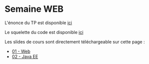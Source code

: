 Semaine WEB
======================

L'énonce du TP est disponible [ici](https://github.com/mathieuancelin/javaee-larochelle-2012/wiki/Todo-app)

Le squelette du code est disponible [ici](https://github.com/mathieuancelin/poitiers-2013/raw/master/todo-tp.zip)

Les slides de cours sont directement téléchargeable sur cette page :

* [01 - Web](https://github.com/mathieuancelin/poitiers-2013/raw/master/01-Web.pdf)
* [02 - Java EE](https://github.com/mathieuancelin/poitiers-2013/raw/master/03-JavaEE.pdf)
